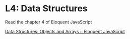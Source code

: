 # L4: Data Structures

Read the chapter 4 of Eloquent JavaScript

[Data Structures: Objects and Arrays :: Eloquent JavaScript](https://eloquentjavascript.net/04_data.html)
